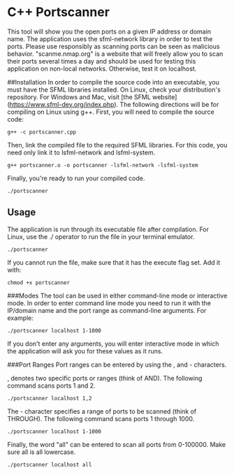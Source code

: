 # C++ Portscanner
This tool will show you the open ports on a given IP address or domain name. The application uses the sfml-network library in order to test the ports. Please use responsibly as scanning ports can be seen as malicious behavior. "scanme.nmap.org" is a website that will freely allow you to scan their ports several times a day and should be used for testing this application on non-local networks. Otherwise, test it on localhost.

##Installation
In order to compile the source code into an executable, you must have the SFML libraries installed. On Linux, check your distribution's repository. For Windows and Mac, visit [the SFML website] (https://www.sfml-dev.org/index.php). The following directions will be for compiling on Linux using g++.
First, you will need to compile the source code:
```
g++ -c portscanner.cpp
```
Then, link the compiled file to the required SFML libraries. For this code, you need only link it to lsfml-network and lsfml-system.
```
g++ portscanner.o -o portscanner -lsfml-network -lsfml-system
```
Finally, you're ready to run your compiled code.
```
./portscanner
```
## Usage
The application is run through its executable file after compilation. For Linux, use the ./ operator to run the file in your terminal emulator.
```
./portscanner
```
If you cannot run the file, make sure that it has the execute flag set. Add it with:
```
chmod +x portscanner
```

###Modes
The tool can be used in either command-line mode or interactive mode. In order to enter command line mode you need to run it with the IP/domain name and the port range as command-line arguments. For example:
```
./portscanner localhost 1-1000
```
If you don't enter any arguments, you will enter interactive mode in which the application will ask you for these values as it runs.

###Port Ranges
Port ranges can be entered by using the , and - characters.

, denotes two specific ports or ranges (think of AND).
The following command scans ports 1 and 2.
```
./portscanner localhost 1,2
```
The - character specifies a range of ports to be scanned (think of THROUGH).
The following command scans ports 1 through 1000.
```
./portscanner localhost 1-1000
```
Finally, the word "all" can be entered to scan all ports from 0-100000. Make sure all is all lowercase.
```
./portscanner localhost all
```

